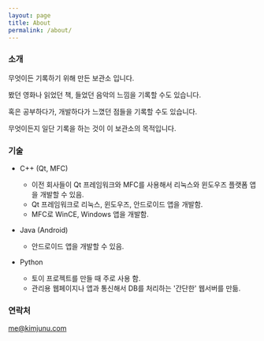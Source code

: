 ```yaml
---
layout: page
title: About
permalink: /about/
---
```


### 소개

무엇이든 기록하기 위해 만든 보관소 입니다.

봤던 영화나 읽었던 책, 들었던 음악의 느낌을 기록할 수도 있습니다.

혹은 공부하다가, 개발하다가 느꼈던 점들을 기록할 수도 있습니다.

무엇이든지 일단 기록을 하는 것이 이 보관소의 목적입니다.

### 기술

- C++ (Qt, MFC)
    - 이전 회사들이 Qt 프레임워크와 MFC를 사용해서 리눅스와 윈도우즈 플랫폼 앱을 개발할 수 있음.
    - Qt 프레임워크로 리눅스, 윈도우즈, 안드로이드 앱을 개발함.
    - MFC로 WinCE, Windows 앱을 개발함.

- Java (Android)
    - 안드로이드 앱을 개발할 수 있음.

- Python
    - 토이 프로젝트를 만들 때 주로 사용 함.
    - 관리용 웹페이지나 앱과 통신해서 DB를 처리하는 '간단한' 웹서버를 만듦.

### 연락처

[me@kimjunu.com](mailto:me@kimjunu.com)

